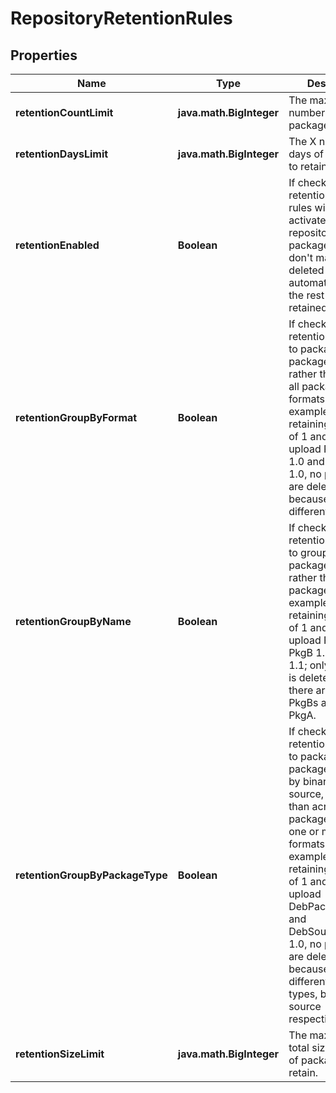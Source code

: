
# RepositoryRetentionRules

## Properties
Name | Type | Description | Notes
------------ | ------------- | ------------- | -------------
**retentionCountLimit** | **java.math.BigInteger** | The maximum X number of packages to retain. |  [optional]
**retentionDaysLimit** | **java.math.BigInteger** | The X number of days of packages to retain. |  [optional]
**retentionEnabled** | **Boolean** | If checked, the retention lifecycle rules will be activated for the repository. Any packages that don&#39;t match will be deleted automatically, and the rest are retained. |  [optional]
**retentionGroupByFormat** | **Boolean** | If checked, retention will apply to packages by package formats rather than across all package formats.For example, when retaining by a limit of 1 and you upload PythonPkg 1.0 and RubyPkg 1.0, no packages are deleted because they are different formats. |  [optional]
**retentionGroupByName** | **Boolean** | If checked, retention will apply to groups of packages by name rather than all packages.&lt;br&gt;For example, when retaining by a limit of 1 and you upload PkgA 1.0, PkgB 1.0 and PkgB 1.1; only PkgB 1.0 is deleted because there are two (2) PkgBs and one (1) PkgA. |  [optional]
**retentionGroupByPackageType** | **Boolean** | If checked, retention will apply to packages by package type (e.g. by binary, by source, etc.), rather than across all package types for one or more formats. &lt;br&gt;For example, when retaining by a limit of 1 and you upload DebPackage 1.0 and DebSourcePackage 1.0, no packages are deleted because they are different package types, binary and source respectively. |  [optional]
**retentionSizeLimit** | **java.math.BigInteger** | The maximum X total size (in bytes) of packages to retain. |  [optional]




